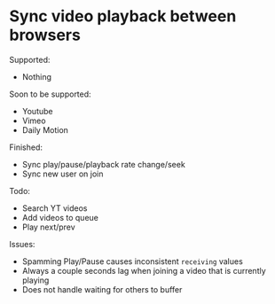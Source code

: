 # Sync video playback between browsers

Supported:
- Nothing

Soon to be supported:
- Youtube
- Vimeo
- Daily Motion

Finished:
- Sync play/pause/playback rate change/seek
- Sync new user on join

Todo:
- Search YT videos
- Add videos to queue
- Play next/prev

Issues:
- Spamming Play/Pause causes inconsistent `receiving` values
- Always a couple seconds lag when joining a video that is currently playing
- Does not handle waiting for others to buffer